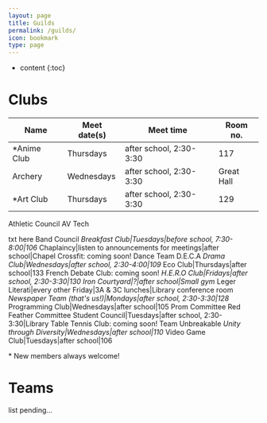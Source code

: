 ```yaml
---
layout: page
title: Guilds
permalink: /guilds/
icon: bookmark
type: page
---
```


* content
{:toc}

# Clubs

Name|Meet date(s)|Meet time|Room no.
 ------|----------|---------|--------
 <nowiki>*</nowiki>Anime Club|Thursdays|after school, 2:30-3:30|117
 Archery|Wednesdays|after school, 2:30-3:30|Great Hall
 <nowiki>*</nowiki>Art Club|Thursdays|after school, 2:30-3:30|129
 Athletic Council
 AV Tech

txt here
 Band Council
 <nowiki>*</nowiki>Breakfast Club|Tuesdays|before school, 7:30-8:00|106
 <nowiki>*</nowiki>Chaplaincy|listen to announcements for meetings|after school|Chapel
 Crossfit: coming soon!
 Dance Team
 D.E.C.A
 <nowiki>*</nowiki>Drama Club|Wednesdays|after school, 2:30-4:00|109
 <nowiki>*</nowiki>Eco Club|Thursdays|after school|133
 French Debate Club: coming soon!
 <nowiki>*</nowiki>H.E.R.O Club|Fridays|after school, 2:30-3:30|130
 Iron Courtyard|?|after school|Small gym
 <nowiki>*</nowiki>Leger Literati|every other Friday|3A & 3C lunches|Library conference room
 <nowiki>*</nowiki>Newspaper Team (that's us!)|Mondays|after school, 2:30-3:30|128
 <nowiki>*</nowiki>Programming Club|Wednesdays|after school|105
 Prom Committee
 Red Feather Committee
 Student Council|Tuesdays|after school, 2:30-3:30|Library
 Table Tennis Club: coming soon!
 Team Unbreakable
 <nowiki>*</nowiki>Unity through Diversity|Wednesdays|after school|110
 <nowiki>*</nowiki>Video Game Club|Tuesdays|after school|106

<nowiki>*</nowiki> New members always welcome!

# Teams
list pending...

